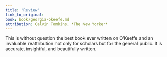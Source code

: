 ```yaml
---
title: 'Review'
link_to_original:
book: book/georgia-okeefe.md
attribution: Calvin Tomkins, *The New Yorker*
---
```

This is without question the best book ever written on O’Keeffe and an invaluable reattribution not only for scholars but for the general public. It is accurate, insightful, and beautifully written.

